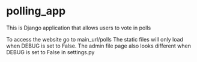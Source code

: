 # polling_app
This is Django application that allows users to vote in polls

To access the website go to main_url/polls
The static files will only load when DEBUG is set to False. The admin file page also looks different when DEBUG is set to False in settings.py